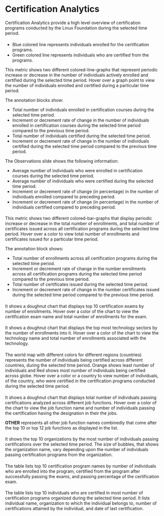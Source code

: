 # Certification Analytics

Certification Analytics provide a high level overview of certification programs conducted by the Linux Foundation during the selected time period.

#### &#x20;<a href="#individuals-enrolled-vs-certified" id="individuals-enrolled-vs-certified"></a>

* Blue colored line represents individuals enrolled for the certification programs.
* Green colored line represents individuals who are certified from the programs.

This metric shows two different colored-line-graphs that represent periodic increase or decrease in the number of individuals actively enrolled and certified during the selected time period. Hover over a graph point to view the number of individuals enrolled and certified during a particular time period.

The annotation blocks show:

* Total number of individuals enrolled in certification courses during the selected time period.
* Increment or decrement rate of change in the number of individuals enrolled in certification courses during the selected time period compared to the previous time period.
* Total number of individuals certified during the selected time period.
* Increment or decrement rate of change in the number of individuals certified during the selected time period compared to the previous time period.

The Observations slide shows the following information:

* Average number of individuals who were enrolled in certification courses during the selected time period.
* Average number of individuals who were certified during the selected time period.
* Increment or decrement rate of change (in percentage) in the number of individuals enrolled compared to preceding period.
* Increment or decrement rate of change (in percentage) in the number of individuals certified compared to preceding period.

#### &#x20;<a href="#enrollments-vs-certificates-issued" id="enrollments-vs-certificates-issued"></a>

This metric shows two different colored-bar-graphs that display periodic increase or decrease in the total number of enrollments, and total number of certificates issued across all certification programs during the selected time period. Hover over a color to view total number of enrollments and certificates issued for a particular time period.

The annotation block shows:

* Total number of enrollments across all certification programs during the selected time period.
* Increment or decrement rate of change in the number enrollments across all certification programs during the selected time period compared to the previous time period.
* Total number of certificates issued during the selected time period.
* Increment or decrement rate of change in the number certificates issued during the selected time period compared to the previous time period.

#### &#x20;<a href="#popular-certification-by-enrollments" id="popular-certification-by-enrollments"></a>

It shows a doughnut chart that displays top 10 certification exams by number of enrollments. Hover over a color of the chart to view the certification exam name and total number of enrollments for the exam.

#### &#x20;<a href="#enrollments-by-technology" id="enrollments-by-technology"></a>

It shows a doughnut chart that displays the top most technology sectors by the number of enrollments into it. Hover over a color of the chart to view the technology name and total number of enrollments associated with the technology.

#### &#x20;<a href="#certified-individuals-by-countries" id="certified-individuals-by-countries"></a>

The world map with different colors for different regions (countries) represents the number of individuals being certified across different countries, during the selected time period. Orange shows least number of individuals and Red shows most number of individuals being certified across globe. Hover over a color or a country to view number of individuals, of the country, who were certified in the certification programs conducted during the selected time period.

#### &#x20;<a href="#certified-individuals-by-job-function" id="certified-individuals-by-job-function"></a>

It shows a doughnut chart that displays total number of individuals passing certifications analyzed across different job functions. Hover over a color of the chart to view the job function name and number of individuals passing the certification having the designation in their the jobs.

**OTHER** represents all other job function names combinedly that come after the top 10 or top 12 job functions as displayed in the list.

#### &#x20;<a href="#most-engaged-organizations" id="most-engaged-organizations"></a>

It shows the top 10 organizations by the most number of individuals passing certifications over the selected time period. The size of bubbles, that shows the organization name, vary depending upon the number of individuals passing certification programs from the organization.

#### &#x20;<a href="#engaged-organizations-by-size" id="engaged-organizations-by-size"></a>

#### &#x20;<a href="#popular-certification-programs" id="popular-certification-programs"></a>

The table lists top 10 certification program names by number of individuals who are enrolled into the program, certified from the program after successfully passing the exams, and passing percentage of the certification exam.

#### &#x20;<a href="#most-engaged-individuals" id="most-engaged-individuals"></a>

The table lists top 10 individuals who are certified in most number of certification programs organized during the selected time period. It lists individual name, organization to which the individual belongs to, number of certifications attained by the individual, and date of last certification.
